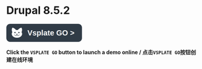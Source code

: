 # Drupal 8.5.2

<a href="https://www.vsplate.com/?docker-compose=https://github.com/vsplate/dcenvs/drupal/8.5.2"><img alt="VSPLATE GO" src="https://raw.githubusercontent.com/vsplate/images/master/vsgo_btn.png" width="200px"></a>

**Click the `VSPLATE GO` button to launch a demo online / 点击`VSPLATE GO`按钮创建在线环境**